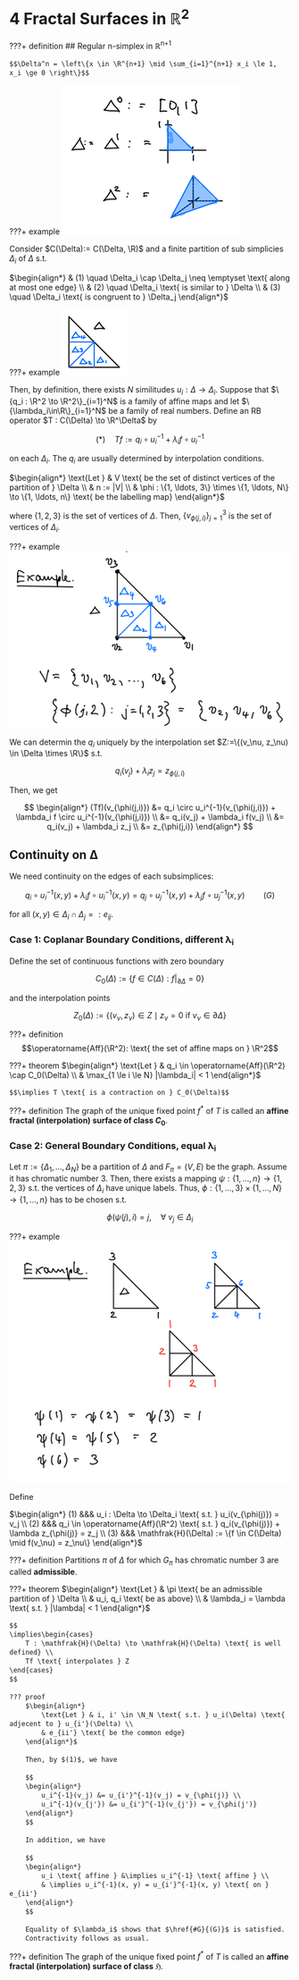 # 4 Fractal Surfaces in ℝ<sup>2</sup>

???+ definition
    ## Regular n-simplex in ℝ<sup>n+1</sup>

    $$\Delta^n = \left\{x \in \R^{n+1} \mid \sum_{i=1}^{n+1} x_i \le 1, x_i \ge 0 \right\}$$

???+ example
    ![img_2.png](img_2.png)

Consider $C(\Delta):= C(\Delta, \R)$ and a finite partition of sub simplicies $\Delta_i$ of $\Delta$ s.t.

$\begin{align*}
    & (1) \quad \Delta_i \cap \Delta_j \neq \emptyset \text{ along at most one edge} \\
    & (2) \quad \Delta_i \text{ is similar to } \Delta \\
    & (3) \quad \Delta_i \text{ is congruent to } \Delta_j
\end{align*}$

???+ example
    ![img_3.png](img_3.png)

Then, by definition, there exists $N$ similitudes $u_i: \Delta \to \Delta_i$. Suppose that
$\{q_i : \R^2 \to \R^2\}_{i=1}^N$ is a family of affine maps and let $\{\lambda_i\in\R\}_{i=1}^N$
be a family of real numbers. Define an RB operator $T : C(\Delta) \to \R^\Delta$ by

$$(*) \quad Tf := q_i \circ u_i^{-1} + \lambda_i f \circ u_i^{-1}$$

on each $\Delta_i$. The $q_i$ are usually determined by interpolation conditions.

$\begin{align*}
    \text{Let } & V \text{ be the set of distinct vertices of the partition of } \Delta \\
    & n := |V| \\
    & \phi : \{1, \ldots, 3\} \times \{1, \ldots, N\} \to \{1, \ldots, n\} \text{ be the labelling map}
\end{align*}$

where $\{1, 2, 3\}$ is the set of vertices of $\Delta$. Then, $\{v_{\phi(j,i)}\}_{j=1}^3$
is the set of vertices of $\Delta_i$.

???+ example
    ![img_4.png](img_4.png)

We can determin the $q_i$ uniquely by the interpolation set
$Z:=\{(v_\nu, z_\nu) \in \Delta \times \R\}$ s.t.

$$q_i(v_j) + \lambda_i z_j = z_{\phi(j,i)}$$

Then, we get

$$
\begin{align*}
    (Tf)(v_{\phi(j,i)}) &= q_i \circ u_i^{-1}(v_{\phi(j,i)}) + \lambda_i f \circ u_i^{-1}(v_{\phi(j,i)}) \\
    &= q_i(v_j) + \lambda_i f(v_j) \\
    &= q_i(v_j) + \lambda_i z_j \\
    &= z_{\phi(j,i)}
\end{align*}
$$

## Continuity on Δ

We need continuity on the edges of each subsimplices:

<a id="G"></a>

$$q_i \circ u_i^{-1} (x, y) + \lambda_i f\circ u_i^{-1} (x, y) 
= q_j \circ u_j^{-1} (x, y) + \lambda_j f\circ u_j^{-1} (x, y) \quad\quad (G)$$

for all $(x, y) \in \Delta_i \cap \Delta_j =: e_{ij}$.


### Case 1: Coplanar Boundary Conditions, different λ<sub>i</sub>

Define the set of continuous functions with zero boundary

$$C_0(\Delta) := \{f \in C(\Delta) : f|_{\partial \Delta} = 0\}$$

and the interpolation points

$$Z_0(\Delta) := \{(v_\nu, z_\nu) \in Z \mid z_\nu = 0 \text{ if } v_\nu \in \partial \Delta\}$$

???+ definition
    $$\operatorname{Aff}(\R^2): \text{ the set of affine maps on } \R^2$$

???+ theorem
    $\begin{align*}
        \text{Let } & q_i \in \operatorname{Aff}(\R^2) \cap C_0(\Delta) \\
        & \max_{1 \le i \le N} |\lambda_i| < 1
    \end{align*}$

    $$\implies T \text{ is a contraction on } C_0(\Delta)$$

???+ definition
    The graph of the unique fixed point $f^*$ of $T$ is called an
    **affine fractal (interpolation) surface of class $C_0$**.


### Case 2: General Boundary Conditions, equal λ<sub>i</sub>

Let $\pi := \{\Delta_1, \ldots, \Delta_N\}$ be a partition of $\Delta$ and $F_\pi=(V, E)$ be the
graph. Assume it has chromatic number $3$. Then, there exists a mapping
$\psi : \{1, \ldots, n\} \to \{1, 2, 3\}$ s.t. the vertices of $\Delta_i$ have unique labels.
Thus, $\phi : \{1, \ldots, 3\} \times \{1, \ldots, N\} \to \{1, \ldots, n\}$ has to be chosen s.t.

$$\phi(\psi(j), i) = j, \quad \forall\ v_j \in \Delta_i$$

???+ example
    ![img_5.png](img_5.png)

Define

$\begin{align*}
    (1) &&& u_i : \Delta \to \Delta_i \text{ s.t. } u_i(v_{\phi(j)}) = v_j \\
    (2) &&& q_i \in \operatorname{Aff}(\R^2) \text{ s.t. } q_i(v_{\phi(j)}) + \lambda z_{\phi(j)} = z_j \\
    (3) &&& \mathfrak{H}(\Delta) := \{f \in C(\Delta) \mid f(v_\nu) = z_\nu\}
\end{align*}$

???+ definition
    Partitions $\pi$ of $\Delta$ for which $G_\pi$ has chromatic number $3$ are called **admissible**.


???+ theorem
    $\begin{align*}
        \text{Let } & \pi \text{ be an admissible partition of } \Delta \\
        & u_i, q_i \text{ be as above} \\
        & \lambda_i = \lambda \text{ s.t. } |\lambda| < 1
    \end{align*}$
    
    $$
    \implies\begin{cases}
        T : \mathfrak{H}(\Delta) \to \mathfrak{H}(\Delta) \text{ is well defined} \\
        Tf \text{ interpolates } Z
    \end{cases}
    $$

    ??? proof
        $\begin{align*}
            \text{Let } & i, i' \in \N_N \text{ s.t. } u_i(\Delta) \text{ adjecent to } u_{i'}(\Delta) \\
            & e_{ii'} \text{ be the common edge}
        \end{align*}$

        Then, by $(1)$, we have

        $$
        \begin{align*}
            u_i^{-1}(v_j) &= u_{i'}^{-1}(v_j) = v_{\phi(j)} \\
            u_i^{-1}(v_{j'}) &= u_{i'}^{-1}(v_{j'}) = v_{\phi(j')}
        \end{align*}
        $$

        In addition, we have

        $$
        \begin{align*}
            u_i \text{ affine } &\implies u_i^{-1} \text{ affine } \\
            & \implies u_i^{-1}(x, y) = u_{i'}^{-1}(x, y) \text{ on } e_{ii'}
        \end{align*}
        $$

        Equality of $\lambda_i$ shows that $\href{#G}{(G)}$ is satisfied.
        Contractivity follows as usual.

???+ definition
    The graph of the unique fixed point $f^*$ of $T$ is called an
    **affine fractal (interpolation) surface of class $\mathfrak{H}$**.